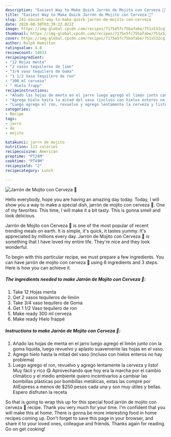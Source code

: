 ```yaml
---
description: "Easiest Way to Make Quick Jarrón de Mojito con Cerveza 🍺"
title: "Easiest Way to Make Quick Jarrón de Mojito con Cerveza 🍺"
slug: 241-easiest-way-to-make-quick-jarron-de-mojito-con-cerveza
date: 2020-08-30T03:39:22.022Z
image: https://img-global.cpcdn.com/recipes/7175e5fc75bafabe/751x532cq70/jarron-de-mojito-con-cerveza-🍺-foto-principal.jpg
thumbnail: https://img-global.cpcdn.com/recipes/7175e5fc75bafabe/751x532cq70/jarron-de-mojito-con-cerveza-🍺-foto-principal.jpg
cover: https://img-global.cpcdn.com/recipes/7175e5fc75bafabe/751x532cq70/jarron-de-mojito-con-cerveza-🍺-foto-principal.jpg
author: Ralph Hamilton
ratingvalue: 4.8
reviewcount: 14633
recipeingredient:
- "12 Hojas menta"
- "2 vasos tequileros de limn"
- "3/4 vaso tequilero de Goma"
- "1 1/2 Vaso tequilero de ron"
- "300 ml cerveza"
- " Hielo frapp"
recipeinstructions:
- "Añado las hojas de menta en el jarro luego agregó el limón junto con la goma líquida, luego revuelvo y aplasto suavemente las hojas en el vaso."
- "Agrego hielo hasta la mitad del vaso (incluso con hielos enteros no hay problema)"
- "Luego agrego el ron, revuelvo y agrego lentamente la cerveza y listo! Muy fácil y rico 😋 Aprovechando que hoy era la marcha por el cambio climático y el medio ambiente quiero incentivarlos a cambiar las bombillas plásticas por bombillas metálicas, estas las compré por AliExpress a menos de $250 pesos cada una y son muy útiles y bellas. Espero disfruten la receta"
categories:
- Recipe
tags:
- jarrn
- de
- mojito

katakunci: jarrn de mojito 
nutrition: 111 calories
recipecuisine: American
preptime: "PT24M"
cooktime: "PT49M"
recipeyield: "2"
recipecategory: Lunch

---
```



![Jarrón de Mojito con Cerveza 🍺](https://img-global.cpcdn.com/recipes/7175e5fc75bafabe/751x532cq70/jarron-de-mojito-con-cerveza-🍺-foto-principal.jpg)

Hello everybody, hope you are having an amazing day today. Today, I will show you a way to make a special dish, jarrón de mojito con cerveza 🍺. One of my favorites. This time, I will make it a bit tasty. This is gonna smell and look delicious.



Jarrón de Mojito con Cerveza 🍺 is one of the most popular of recent trending meals on earth. It is simple, it's quick, it tastes yummy. It's appreciated by millions every day. Jarrón de Mojito con Cerveza 🍺 is something that I have loved my entire life. They're nice and they look wonderful.


To begin with this particular recipe, we must prepare a few ingredients. You can have jarrón de mojito con cerveza 🍺 using 6 ingredients and 3 steps. Here is how you can achieve it.

<!--inarticleads1-->

##### The ingredients needed to make Jarrón de Mojito con Cerveza 🍺:

1. Take 12 Hojas menta
1. Get 2 vasos tequileros de limón
1. Take 3/4 vaso tequilero de Goma
1. Get 1 1/2 Vaso tequilero de ron
1. Make ready 300 ml cerveza
1. Make ready  Hielo frappé




<!--inarticleads2-->

##### Instructions to make Jarrón de Mojito con Cerveza 🍺:

1. Añado las hojas de menta en el jarro luego agregó el limón junto con la goma líquida, luego revuelvo y aplasto suavemente las hojas en el vaso.
1. Agrego hielo hasta la mitad del vaso (incluso con hielos enteros no hay problema)
1. Luego agrego el ron, revuelvo y agrego lentamente la cerveza y listo! Muy fácil y rico 😋 Aprovechando que hoy era la marcha por el cambio climático y el medio ambiente quiero incentivarlos a cambiar las bombillas plásticas por bombillas metálicas, estas las compré por AliExpress a menos de $250 pesos cada una y son muy útiles y bellas. Espero disfruten la receta




So that is going to wrap this up for this special food jarrón de mojito con cerveza 🍺 recipe. Thank you very much for your time. I'm confident that you will make this at home. There is gonna be more interesting food in home recipes coming up. Don't forget to save this page in your browser, and share it to your loved ones, colleague and friends. Thanks again for reading. Go on get cooking!

